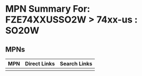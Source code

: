 



# MPN Summary For: FZE74XXUSSO2W > 74xx-us : SO20W

## MPNs
  

|MPN|Direct Links|Search Links|
| :--- | :--- | :--- |
||||
